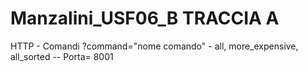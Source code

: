 # Manzalini_USF06_B TRACCIA A

HTTP - Comandi
?command="nome comando" - all, more_expensive, all_sorted -- Porta= 8001
